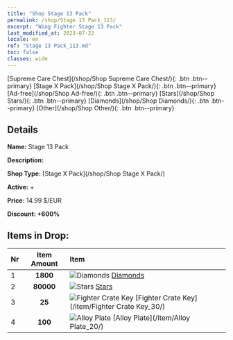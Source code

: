 ```yaml
---
title: "Shop Stage 13 Pack"
permalink: /shop/Stage 13 Pack_113/
excerpt: "Wing Fighter Stage 13 Pack"
last_modified_at: 2023-07-22
locale: en
ref: "Stage 13 Pack_113.md"
toc: false
classes: wide
---
```



  [Supreme Care Chest](/shop/Shop Supreme Care Chest/){: .btn .btn--primary}   [Stage X Pack](/shop/Shop Stage X Pack/){: .btn .btn--primary}   [Ad-free](/shop/Shop Ad-free/){: .btn .btn--primary}   [Stars](/shop/Shop Stars/){: .btn .btn--primary}   [Diamonds](/shop/Shop Diamonds/){: .btn .btn--primary}   [Other](/shop/Shop Other/){: .btn .btn--primary} 

## Details

 **Name:** Stage 13 Pack 

 **Description:** 

 **Shop Type:** [Stage X Pack](/shop/Shop Stage X Pack/)

 **Active:** + 

 **Price:** 14.99 $/EUR 

 **Discount: +600%** 

## Items in Drop:

  |  Nr | Item Amount  |       Item       |
  |:----|:------------:|:-----------------|
  | 1 | **1800**  | ![Diamonds](/images/item/Diamonds_p.png) [Diamonds](/item/Diamonds_15/) | 
  | 2 | **80000**  | ![Stars](/images/item/Stars_p.png) [Stars](/item/Stars_2/) | 
  | 3 | **25**  | ![Fighter Crate Key](/images/item/Fighter_Crate_Key_p.png) [Fighter Crate Key](/item/Fighter Crate Key_30/) | 
  | 4 | **100**  | ![Alloy Plate](/images/item/Alloy_Plate_p.png) [Alloy Plate](/item/Alloy Plate_20/) | 

